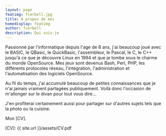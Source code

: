 ```yaml
---
layout: page
featimg: fcerbell.jpg
title: À propos de moi
homedisplay: featimg
author: fcerbell
description: Qui suis-je
---
```

Passionné par l'informatique depuis l'age de 8 ans, j'ai beaucoup joué avec le BASIC, le QBasic, le QuickBasic, l'assembleur, le Pascal, le C, le C++ jusqu'à ce que je découvre Linux en 1994 et que je tombe sous le charme du monde OpenSource. Mes jeux sont devenus Bash, Perl, PHP, les différents protocoles réseau, l'intégration, l'administration et l'automatisation des logiciels OpenSource.

Au fil du temps, j'ai accumulé beaucoup de petites connaissances que je n'ai jamais vraiment partagées publiquement. Voilà donc l'occasion de m'allonger sur le divan pour tout vous dire...

J'en profiterai certainement aussi pour partager sur d'autres sujets tels que la photo ou la cuisine.

Mon [CV].

[CV]: {{ site.url }}/assets/CV.pdf
